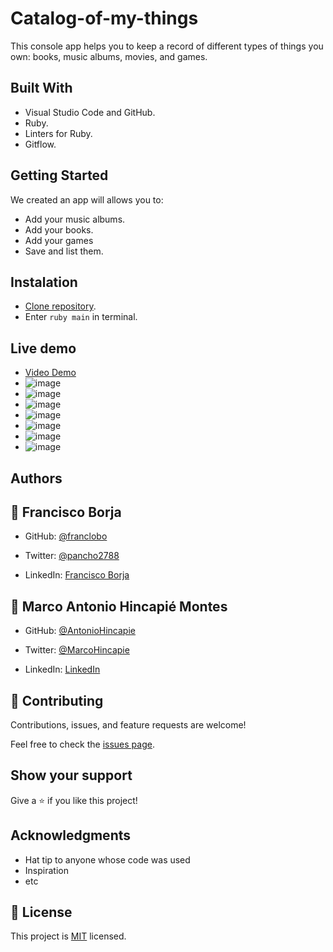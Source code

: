 # Catalog-of-my-things
This console app helps you to keep a record of different types of things you own: books, music albums, movies, and games.

## Built With

- Visual Studio Code and GitHub.
- Ruby.
- Linters for Ruby.
- Gitflow.

## Getting Started

We created an app will allows you to:

- Add your music albums.
- Add your books.
- Add your games
- Save and list them.

## Instalation
- [Clone repository](git@github.com:franclobo/Catalog-of-my-things.git).
- Enter `ruby main` in terminal.

## Live demo
- [Video Demo](https://drive.google.com/file/d/1ZZGcgg7LHNh02Z1MvpfAYAuRcHa6p0fs/view?usp=sharing)
- ![image](https://user-images.githubusercontent.com/58642949/203120981-cc8f5fd1-326f-4028-a883-bb9a11efb7fa.png)
- ![image](https://user-images.githubusercontent.com/58642949/203121090-e5d06be5-108f-46b3-9ac7-14e0df2f5e28.png)
- ![image](https://user-images.githubusercontent.com/58642949/203121726-9ccf70a7-e060-458a-975f-48c1e8ef9161.png)
- ![image](https://user-images.githubusercontent.com/58642949/203121961-0fb8988f-8335-495a-a5a9-68ae21e39638.png)
- ![image](https://user-images.githubusercontent.com/58642949/203122272-779f3379-f3a4-4338-a731-33d82f57d2dd.png)
- ![image](https://user-images.githubusercontent.com/58642949/203122597-6deb2474-5e18-4bfb-93b9-5a46c5f35527.png)
- ![image](https://user-images.githubusercontent.com/58642949/203122764-989a38fe-ad26-4f29-908e-73c3bd4067b8.png)


## Authors

## 👤 Francisco Borja

- GitHub: [@franclobo](https://github.com/franclobo)

- Twitter: [@pancho2788](https://twitter.com/Pancho2788)

- LinkedIn: [Francisco Borja](https://www.linkedin.com/in/francisco-borja-lobato/)

## 👤 **Marco Antonio Hincapié Montes**

- GitHub: [@AntonioHincapie](https://github.com/AntonioHincapie)

- Twitter: [@MarcoHincapie](https://twitter.com/MarcoHincapie)

- LinkedIn: [LinkedIn](https://www.linkedin.com/in/marco-hincapi%C3%A9-7a76751a3/)

## 🤝 Contributing

Contributions, issues, and feature requests are welcome!

Feel free to check the [issues page](../../issues/).

## Show your support

Give a ⭐️ if you like this project!

## Acknowledgments

- Hat tip to anyone whose code was used
- Inspiration
- etc

## 📝 License

This project is [MIT](./LICENSE) licensed.

